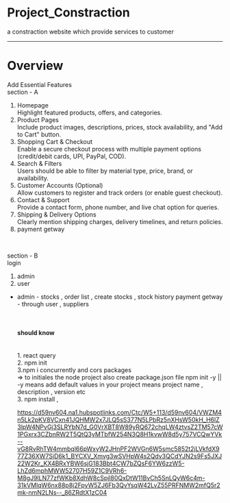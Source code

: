 # Project_Constraction
a constraction website which provide services to customer 

----------------------------------------------------------------------------------------------------------------------------------------------------------------------
<h1>Overview</h1>

Add Essential Features </br>
section - A </br>
1. Homepage</br>
Highlight featured products, offers, and categories. </br>
2. Product Pages  </br>
Include product images, descriptions, prices, stock availability, and "Add to Cart" button. </br>
3. Shopping Cart & Checkout  </br>
Enable a secure checkout process with multiple payment options (credit/debit cards, UPI, PayPal, COD).  </br>
4. Search & Filters  </br>
Users should be able to filter by material type, price, brand, or availability. </br>
5. Customer Accounts (Optional)  </br>
Allow customers to register and track orders (or enable guest checkout).  </br>
6. Contact & Support </br>
Provide a contact form, phone number, and live chat option for queries. </br>
7. Shipping & Delivery Options  </br>
Clearly mention shipping charges, delivery timelines, and return policies. </br>
8. payment getway
</br>

section - B
</br>
login 
1. admin
2. user </br>
* admin - stocks , order list , create stocks , stock history payment getway - through user , suppliers












  </br>
  <h4> should know</h4>
  </br>
  1. react query </br>
  2. npm init </br>  
  3.npm i concurrently and  cors packages</br>
  => to initiales the node project also create package.json file     npm init -y || -y means add default values in your project means project name , description , version etc
   </br>
   3. npm install , 








   https://d59nv604.na1.hubspotlinks.com/Ctc/W5+113/d59nv604/VWZM4n5Lk2pKV8VCxn41JQHMW2x7JLQ5sS377N5LPbRz5nXHsW50kH_H6lZ3lpW4NPvGj3SLRYbN7d_G0VrXBT8W89yRQ672chqLW4ztvsZ2TM57cW1PGxrx3CZbnRW2T5QtQ3yMTbfW254N3Q8H1kvwW8d5y757VCQwYVk--vG8RvRhTW4mmbql66pWxyW2JHnPF2WVGn6W5smc5852t2jLVkfdX977Z36XW7SjD6k1_BYCXV_Xmvg3wSVHpW4s2Qdv3QCdYJN2s9Fs5JXJ22W2Kr_KX4BRxYBW6sjG183Bbt4CW7bZQsF6YW6zzW5-LhZd6mphMWW52707H59Z1C9VRh6-M8gJ9lLN77zfWKb8XdhW8cSpjl80QxDtW11BvCh5SnLQyW6c4m-31kVMlqW6nx88p8j2FpyW5ZJ6Fb3QvYsqW42LvZ55PRFNMW2mfQ5r2mk-nmN2LNs--_86ZRdtX1zC04
